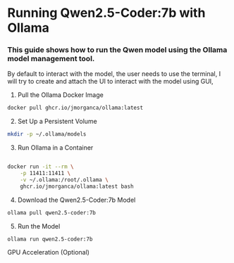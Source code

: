 


# Running Qwen2.5-Coder:7b with Ollama 

### This guide shows how to run the Qwen model using the Ollama model management tool.

 By default to interact with the model, the user needs to use the terminal, I will try to create and attach the UI to interact with the model using GUI, 



1) Pull the Ollama Docker Image


```sh
docker pull ghcr.io/jmorganca/ollama:latest
```

2) Set Up a Persistent Volume


```sh
mkdir -p ~/.ollama/models
```

3) Run Ollama in a Container

```sh

docker run -it --rm \
    -p 11411:11411 \
    -v ~/.ollama:/root/.ollama \
    ghcr.io/jmorganca/ollama:latest bash
```

4) Download the Qwen2.5-Coder:7b Model

```sh
ollama pull qwen2.5-coder:7b
```

5) Run the Model

```sh
ollama run qwen2.5-coder:7b
```

GPU Acceleration (Optional)